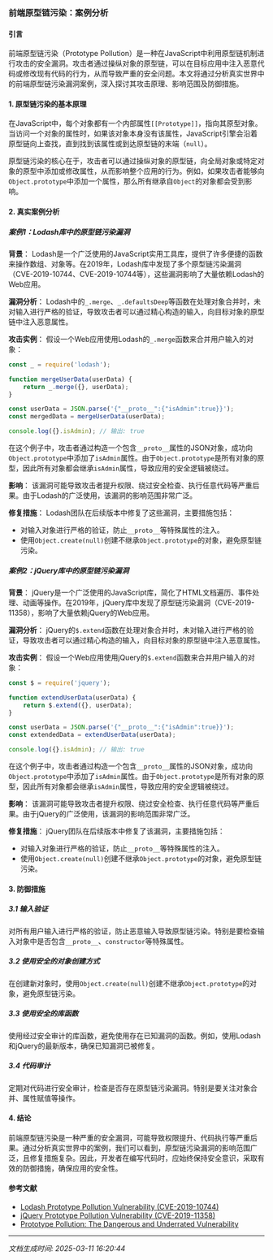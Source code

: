 ### 前端原型链污染：案例分析

#### 引言
前端原型链污染（Prototype Pollution）是一种在JavaScript中利用原型链机制进行攻击的安全漏洞。攻击者通过操纵对象的原型链，可以在目标应用中注入恶意代码或修改现有代码的行为，从而导致严重的安全问题。本文将通过分析真实世界中的前端原型链污染漏洞案例，深入探讨其攻击原理、影响范围及防御措施。

#### 1. 原型链污染的基本原理

在JavaScript中，每个对象都有一个内部属性`[[Prototype]]`，指向其原型对象。当访问一个对象的属性时，如果该对象本身没有该属性，JavaScript引擎会沿着原型链向上查找，直到找到该属性或到达原型链的末端（`null`）。

原型链污染的核心在于，攻击者可以通过操纵对象的原型链，向全局对象或特定对象的原型中添加或修改属性，从而影响整个应用的行为。例如，如果攻击者能够向`Object.prototype`中添加一个属性，那么所有继承自`Object`的对象都会受到影响。

#### 2. 真实案例分析

##### 案例1：Lodash库中的原型链污染漏洞

**背景**：
Lodash是一个广泛使用的JavaScript实用工具库，提供了许多便捷的函数来操作数组、对象等。在2019年，Lodash库中发现了多个原型链污染漏洞（CVE-2019-10744、CVE-2019-10744等），这些漏洞影响了大量依赖Lodash的Web应用。

**漏洞分析**：
Lodash中的`_.merge`、`_.defaultsDeep`等函数在处理对象合并时，未对输入进行严格的验证，导致攻击者可以通过精心构造的输入，向目标对象的原型链中注入恶意属性。

**攻击实例**：
假设一个Web应用使用Lodash的`_.merge`函数来合并用户输入的对象：

```javascript
const _ = require('lodash');

function mergeUserData(userData) {
    return _.merge({}, userData);
}

const userData = JSON.parse('{"__proto__":{"isAdmin":true}}');
const mergedData = mergeUserData(userData);

console.log({}.isAdmin); // 输出: true
```

在这个例子中，攻击者通过构造一个包含`__proto__`属性的JSON对象，成功向`Object.prototype`中添加了`isAdmin`属性。由于`Object.prototype`是所有对象的原型，因此所有对象都会继承`isAdmin`属性，导致应用的安全逻辑被绕过。

**影响**：
该漏洞可能导致攻击者提升权限、绕过安全检查、执行任意代码等严重后果。由于Lodash的广泛使用，该漏洞的影响范围非常广泛。

**修复措施**：
Lodash团队在后续版本中修复了这些漏洞，主要措施包括：
- 对输入对象进行严格的验证，防止`__proto__`等特殊属性的注入。
- 使用`Object.create(null)`创建不继承`Object.prototype`的对象，避免原型链污染。

##### 案例2：jQuery库中的原型链污染漏洞

**背景**：
jQuery是一个广泛使用的JavaScript库，简化了HTML文档遍历、事件处理、动画等操作。在2019年，jQuery库中发现了原型链污染漏洞（CVE-2019-11358），影响了大量依赖jQuery的Web应用。

**漏洞分析**：
jQuery的`$.extend`函数在处理对象合并时，未对输入进行严格的验证，导致攻击者可以通过精心构造的输入，向目标对象的原型链中注入恶意属性。

**攻击实例**：
假设一个Web应用使用jQuery的`$.extend`函数来合并用户输入的对象：

```javascript
const $ = require('jquery');

function extendUserData(userData) {
    return $.extend({}, userData);
}

const userData = JSON.parse('{"__proto__":{"isAdmin":true}}');
const extendedData = extendUserData(userData);

console.log({}.isAdmin); // 输出: true
```

在这个例子中，攻击者通过构造一个包含`__proto__`属性的JSON对象，成功向`Object.prototype`中添加了`isAdmin`属性。由于`Object.prototype`是所有对象的原型，因此所有对象都会继承`isAdmin`属性，导致应用的安全逻辑被绕过。

**影响**：
该漏洞可能导致攻击者提升权限、绕过安全检查、执行任意代码等严重后果。由于jQuery的广泛使用，该漏洞的影响范围非常广泛。

**修复措施**：
jQuery团队在后续版本中修复了该漏洞，主要措施包括：
- 对输入对象进行严格的验证，防止`__proto__`等特殊属性的注入。
- 使用`Object.create(null)`创建不继承`Object.prototype`的对象，避免原型链污染。

#### 3. 防御措施

##### 3.1 输入验证
对所有用户输入进行严格的验证，防止恶意输入导致原型链污染。特别是要检查输入对象中是否包含`__proto__`、`constructor`等特殊属性。

##### 3.2 使用安全的对象创建方式
在创建新对象时，使用`Object.create(null)`创建不继承`Object.prototype`的对象，避免原型链污染。

##### 3.3 使用安全的库函数
使用经过安全审计的库函数，避免使用存在已知漏洞的函数。例如，使用Lodash和jQuery的最新版本，确保已知漏洞已被修复。

##### 3.4 代码审计
定期对代码进行安全审计，检查是否存在原型链污染漏洞。特别是要关注对象合并、属性赋值等操作。

#### 4. 结论

前端原型链污染是一种严重的安全漏洞，可能导致权限提升、代码执行等严重后果。通过分析真实世界中的案例，我们可以看到，原型链污染漏洞的影响范围广泛，且修复措施复杂。因此，开发者在编写代码时，应始终保持安全意识，采取有效的防御措施，确保应用的安全性。

#### 参考文献
- [Lodash Prototype Pollution Vulnerability (CVE-2019-10744)](https://snyk.io/vuln/SNYK-JS-LODASH-450202)
- [jQuery Prototype Pollution Vulnerability (CVE-2019-11358)](https://snyk.io/vuln/SNYK-JS-JQUERY-174006)
- [Prototype Pollution: The Dangerous and Underrated Vulnerability](https://medium.com/intrinsic/javascript-prototype-pollution-4c9b3f5c6f6a)

---

*文档生成时间: 2025-03-11 16:20:44*






















